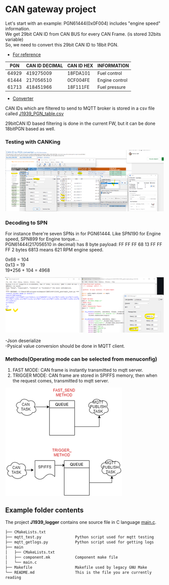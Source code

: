 # CAN gateway project

Let's start with an example: 
PGN61444(0x0F004) includes "engine speed" information.   
We get 29bit CAN ID from CAN BUS for every CAN Frame. (is stored 32bits variable)  
So, we need to convert this 29bit CAN ID to 18bit PGN. 

- [For reference](https://www.csselectronics.com/pages/j1939-explained-simple-intro-tutorial)

| PGN | CAN ID DECIMAL | CAN ID HEX | INFORMATION
| --- | --- | --- | --- | 
| 64929 | 419275009 | 18FDA101 | Fuel control
| 61444 | 217056510 | 0CF004FE | Engine control
| 61713 | 418451966 | 18F111FE | Fuel pressure

- [Converter](https://docs.google.com/spreadsheets/d/10f7-TFU9oViSQZYGFYVPDia2w1hd5eOPMlgJXmx31Lg/edit#gid=1130918092)

CAN IDs which are filtered to send to MQTT broker is stored in a csv file called [J1939_PGN_table.csv](https://github.com/berkeroptoel/J1939_gate/blob/master/J1939_logger/Records/J1939_PGN_table.csv) 

29bitCAN ID based filtering is done in the current FW, but it can be done 18bitPGN based as well.  


### Testing with CANKing

![CANKing](https://github.com/berkeroptoel/J1939_gateway/blob/master/Records/CANKing.png)

 


### Decoding to SPN  
For instance there're seven SPNs in for PGN61444. Like SPN190 for Engine speed, SPN899 for Engine torque...  
PGN61444(217056510 in decimal) has 8 byte payload: FF FF FF 68 13 FF FF FF
2 bytes 6813 means 621 RPM engine speed.  

0x68 = 104  
0x13 = 19  
19*256 + 104 = 4968 


![SPN190](https://github.com/berkeroptoel/J1939_gateway/blob/master/Records/RPM.png)

-Json deserialize  
-Pysical value conversion should be done in MQTT client.  


### Methods(Operating mode can be selected from menuconfig)  
1) FAST MODE: CAN frame is instantly transmitted to mqtt server.  
2) TRIGGER MODE: CAN frame are stored in SPIFFS memory, then when the request comes, transmitted to mqtt server.   

![MODES](https://github.com/berkeroptoel/J1939_gateway/blob/master/Records/M1.drawio.png)

## Example folder contents

The project **J1939_logger** contains one source file in C language [main.c](J1939_logger/main/main.c). 

```
├── CMakeLists.txt
├── mqtt_test.py               Python script used for mqtt testing
├── mqtt_getlogs.py            Python script used for getting logs
├── main
│   ├── CMakeLists.txt
│   ├── component.mk           Component make file
│   └── main.c
├── Makefile                   Makefile used by legacy GNU Make
└── README.md                  This is the file you are currently reading
```

